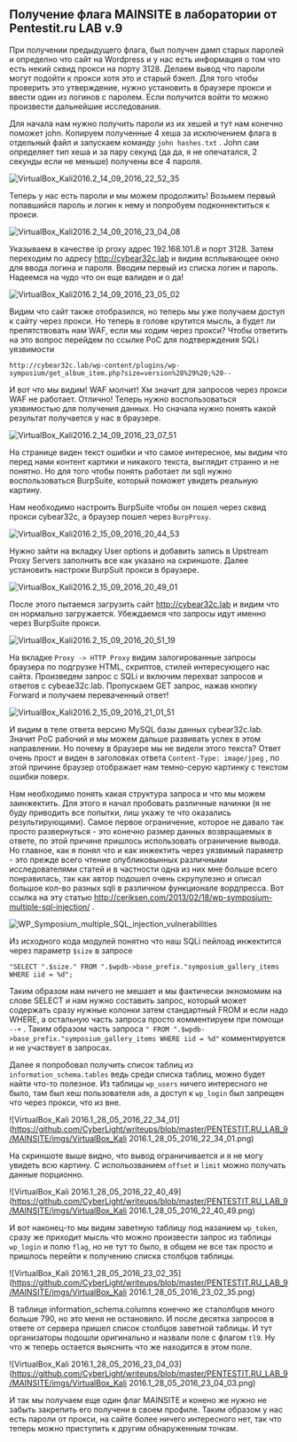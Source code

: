 ## Получение флага MAINSITE в лаборатории от Pentestit.ru LAB v.9

При получении предыдущего флага, был получен дамп старых паролей и определно что сайт на Wordpress и у нас есть информация о том что есть некий сквид прокси на порту 3128. Делаем вывод что пароли могут подойти к прокси хотя это и старый бэкеп. Для того чтобы проверить это утверждение, нужно установить в браузере прокси и ввести один из логинов с паролем. Если получится войти то можно произвести дальнейшие исследования.

Для начала нам нужно получить пароли из их хешей и тут нам конечно поможет john. Копируем полученные 4 хеша за исключением флага в отдельный файл и запускаем команду `john hashes.txt` . John сам определяет тип хеша и за пару секунд (да да, я не опечатался, 2 секунды если не меньше) получены все 4 пароля.

![VirtualBox_Kali2016.2_14_09_2016_22_52_35](https://github.com/CyberLight/writeups/blob/master/PENTESTIT.RU_LAB_9/MAINSITE/imgs/VirtualBox_Kali2016.2_14_09_2016_22_52_35.png)

Теперь у нас есть пароли и мы можем продолжить! Возьмем первый попавшийся пароль и логин к нему и попробуем подконнектиться к прокси.

![VirtualBox_Kali2016.2_14_09_2016_23_04_08](https://github.com/CyberLight/writeups/blob/master/PENTESTIT.RU_LAB_9/MAINSITE/imgs/VirtualBox_Kali2016.2_14_09_2016_23_04_08.png)

Указываем в качестве ip proxy адрес 192.168.101.8 и порт 3128. Затем переходим по адресу http://cybear32c.lab и видим всплывающее окно для ввода логина и пароля. Вводим первый из списка логин и пароль. Надеемся на чудо что он еще валиден и о да! 

![VirtualBox_Kali2016.2_14_09_2016_23_05_02](https://github.com/CyberLight/writeups/blob/master/PENTESTIT.RU_LAB_9/MAINSITE/imgs/VirtualBox_Kali2016.2_14_09_2016_23_05_02.png)

Видим что сайт также отобразился, но теперь мы уже получаем доступ к сайту через прокси. Но теперь в голове крутится мысль, а будет ли препятствовать нам WAF, если мы ходим через прокси? Чтобы ответить на это вопрос  перейдем по ссылке PoC для подтверждения SQLi уязвимости 

`http://cybear32c.lab/wp-content/plugins/wp-symposium/get_album_item.php?size=version%28%29%20;%20--` 

И вот что мы видим! WAF молчит! Хм значит для запросов через прокси WAF не работает. Отлично! Теперь нужно воспользоваться уязвимостью для получения данных. Но сначала нужно понять какой результат получается у нас в браузере.

![VirtualBox_Kali2016.2_14_09_2016_23_07_51](https://github.com/CyberLight/writeups/blob/master/PENTESTIT.RU_LAB_9/MAINSITE/imgs/VirtualBox_Kali2016.2_14_09_2016_23_07_51.png)

На странице виден текст ошибки и что самое интересное, мы видим что перед нами контент картики и никакого текста, выглядит странно и не понятно. Но для того чтобы понять работает ли sqli нужно воспользоваться BurpSuite, который поможет увидеть реальную картину. 

Нам необходимо настроить BurpSuite чтобы он пошел через сквид прокси cybear32c, а браузер пошел через `BurpProxy`.

![VirtualBox_Kali2016.2_15_09_2016_20_44_53](https://github.com/CyberLight/writeups/blob/master/PENTESTIT.RU_LAB_9/MAINSITE/imgs/VirtualBox_Kali2016.2_15_09_2016_20_44_53.png)

Нужно зайти на вкладку User options и добавить запись в Upstream Proxy Servers заполнить все как указано на скриншоте. Далее установить настроки BurpSuit прокси в браузере.

![VirtualBox_Kali2016.2_15_09_2016_20_49_01](https://github.com/CyberLight/writeups/blob/master/PENTESTIT.RU_LAB_9/MAINSITE/imgs/VirtualBox_Kali2016.2_15_09_2016_20_49_01.png)

После этого пытаемся загрузить сайт http://cybear32c.lab и видим что он нормально загружается. Убеждаемся что запросы идут именно через BurpSuite прокси. 

![VirtualBox_Kali2016.2_15_09_2016_20_51_19](https://github.com/CyberLight/writeups/blob/master/PENTESTIT.RU_LAB_9/MAINSITE/imgs/VirtualBox_Kali2016.2_15_09_2016_20_51_19.png)

На вкладке `Proxy -> HTTP Proxy` видим залогированные запросы браузера по подгрузке HTML, скриптов, стилей интересующего нас сайта. Произведем запрос с SQLi и включим перехват запросов и ответов с cybeae32c.lab. Пропускаем GET запрос, нажав кнопку Forward и получаем переваченный ответ!

![VirtualBox_Kali2016.2_15_09_2016_21_01_51](https://github.com/CyberLight/writeups/blob/master/PENTESTIT.RU_LAB_9/MAINSITE/imgs/VirtualBox_Kali2016.2_15_09_2016_21_01_51.png)

И видим в теле ответа версию MySQL базы данных cybear32c.lab. Значит PoC рабочий и мы можем дальше развивать успех в этом направлении. Но почему в браузере мы не видели этого текста? Ответ очень прост и виден в заголовках ответа `Content-Type: image/jpeg` , по этой причине браузер отображает нам темно-серую картинку с текстом ошибки поверх. 

Нам необходимо понять какая структура запроса и что мы можем заинжектить. Для этого я начал пробовать различные начинки (я не буду приводить все попытки, лиш укажу те что оказались результирующими). Самое первое ограничение, которое не давало так просто развернуться - это конечно размер данных возвращаемых в ответе, по этой причине пришлось использовать ограничение вывода. Но главное, как я понял что и как инжектить через уязвимый параметр - это прежде всего чтение опубликовынных различными исследователями статей и в частности одна из них мне больше всего понравилась, так как автор подошел очень скрупулезно и описал большое кол-во разных sqli в различном функционале вордпресса. Вот ссылка на эту статью http://ceriksen.com/2013/02/18/wp-symposium-multiple-sql-injection/ . 

![WP_Symposium_multiple_SQL_injection_vulnerabilities](https://github.com/CyberLight/writeups/blob/master/PENTESTIT.RU_LAB_9/MAINSITE/imgs/WP_Symposium_multiple_SQL_injection_vulnerabilities.png)

Из исходного кода модулей понятно что наш SQLi пейлоад инжектится через параметр `$size` в запросе 

`"SELECT ".$size." FROM ".$wpdb->base_prefix."symposium_gallery_items WHERE iid = %d";`

Таким образом нам ничего не мешает и мы фактически экномомим на слове SELECT и нам нужно составить запрос, который может содержать сразу нужные колонки затем стандартный FROM и если надо WHERE, а остальную часть запроса просто комментируем при помощи `--+` . Таким образом часть запроса `" FROM ".$wpdb->base_prefix."symposium_gallery_items WHERE iid = %d"` комментируется и не участвует в запросах.

Далее я попробовал получить список таблиц из `information_schema.tables` ведь среди списка таблиц, можно будет найти что-то полезное. Из таблицы `wp_users` ничего интересного не было, там был хеш пользователя `adm`, а доступ к `wp_login` был запрещен что через прокси, что из вне.

![VirtualBox_Kali 2016.1_28_05_2016_22_34_01](https://github.com/CyberLight/writeups/blob/master/PENTESTIT.RU_LAB_9/MAINSITE/imgs/VirtualBox_Kali 2016.1_28_05_2016_22_34_01.png)

На скриншоте выше видно, что вывод ограничивается и я не могу увидеть всю картину. С испольозванием `offset` и `limit`  можно получать данные порционно.

![VirtualBox_Kali 2016.1_28_05_2016_22_40_49](https://github.com/CyberLight/writeups/blob/master/PENTESTIT.RU_LAB_9/MAINSITE/imgs/VirtualBox_Kali 2016.1_28_05_2016_22_40_49.png)

И вот наконец-то мы видим заветную таблицу под назанием `wp_token`, сразу же приходит мысль что можно произвести запрос из таблицы `wp_login` и полю `flag`, но не тут то было, в общем не все так просто и пришлось перейти к получению списка столбцов таблицы.

![VirtualBox_Kali 2016.1_28_05_2016_23_02_35](https://github.com/CyberLight/writeups/blob/master/PENTESTIT.RU_LAB_9/MAINSITE/imgs/VirtualBox_Kali 2016.1_28_05_2016_23_02_35.png)

В таблице information_schema.columns конечно же сталолбцов много больше 790, но это меня не остановило. И после десятка запросов в ответе от сервера пришел список столбцов заветной таблицы. И тут организаторы подошли оригинально и назвали поле с флагом `tl9`. Ну что ж теперь остается выяснить что же находится в этом поле.

![VirtualBox_Kali 2016.1_28_05_2016_23_04_03](https://github.com/CyberLight/writeups/blob/master/PENTESTIT.RU_LAB_9/MAINSITE/imgs/VirtualBox_Kali 2016.1_28_05_2016_23_04_03.png)

И так мы получаем еще один флаг MAINSITE и конено же нужно не забыть закрепить его получени в своем профиле. Таким образом у нас есть пароли от прокси, на сайте более ничего интересного нет, так что теперь можно приступить к другим обнаруженным точкам. 